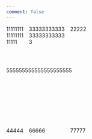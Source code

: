 ```yaml
---
comment: false
---
```


<style type="text/css">
.grid-container {
  display: grid;
  grid-template-columns: 50px 100px 150px;
  grid-template-rows: 100px 150px 60px;
  grid-template-areas: 'a b c'
                       'd d d'
                       'g . .';
  grid-gap: 10px 10px;
  grid-justify-content: center;
}
.grid-item3 {
  grid-area: b;
  grid-column-start: 2;
  grid-column-end: 3;
  grid-row-start: 1;
  grid-row-end: 2;
}
.grid-item5 {
  grid-column-start: 2;
  grid-column-end: 3;
  grid-row-start: 1;
  grid-row-end: 2;
  grid-area: d;
}
</style>

<div class="grid-container">
    <span class="grid-item1">111111111111111111111</span>
    <span class="grid-item2">22222</span>
    <span class="grid-item3">33333333333333333333333</span>
    <span class="grid-item4">44444</span>
    <span class="grid-item5">555555555555555555555</span>
    <span class="grid-item6">66666</span>
    <span class="grid-item7">77777</span>
</div>
